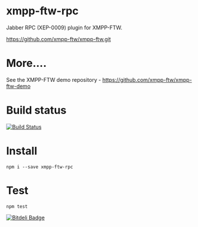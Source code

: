 xmpp-ftw-rpc
=================

Jabber RPC (XEP-0009) plugin for XMPP-FTW.

https://github.com/xmpp-ftw/xmpp-ftw.git

# More....

See the XMPP-FTW demo repository - https://github.com/xmpp-ftw/xmpp-ftw-demo

# Build status

[![Build Status](https://secure.travis-ci.org/xmpp-ftw/xmpp-ftw-rpc.png)](http://travis-ci.org/xmpp-ftw/xmpp-ftw-rpc)

# Install

```
npm i --save xmpp-ftw-rpc
```

# Test

```
npm test
```


[![Bitdeli Badge](https://d2weczhvl823v0.cloudfront.net/xmpp-ftw/xmpp-ftw-rpc/trend.png)](https://bitdeli.com/free "Bitdeli Badge")

